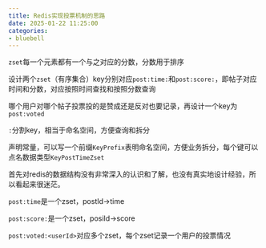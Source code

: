```yaml
---
title: Redis实现投票机制的思路
date: 2025-01-22 11:25:00
categories:
- bluebell
---
```


`zset`每一个元素都有一个与之对应的分数，分数用于排序

设计两个`zset`（有序集合）key分别对应`post:time:`和`post:score:`，即帖子对应时间和分数，对应按照时间查找和按照分数查询

哪个用户对哪个帖子投票投的是赞成还是反对也要记录，再设计一个key为`post:voted` 



`:`分割key，相当于命名空间，方便查询和拆分

声明常量，可以写一个前缀`KeyPrefix`表明命名空间，方便业务拆分，每个键可以点名数据类型`KeyPostTimeZset`



首先对redis的数据结构没有非常深入的认识和了解，也没有真实地设计经验，所以看起来很迷茫。

`post:time`是一个zset，postId->time

`post:score:`是一个zset，posiId->score

`post:voted:<userId>`对应多个zset，每个zset记录一个用户的投票情况 